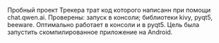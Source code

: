 Пробный проект Трекера трат код которого написанн при помощи chat.qwen.ai. Проверены: запуск в консоли; библиотеки kivy, pyqt5, beeware. Оптимально работает в консоли и в pyqt5. Цель была запустить скомпилированное приложение на Android. 
